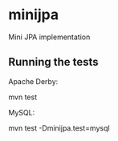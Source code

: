 # minijpa
Mini JPA implementation

## Running the tests

Apache Derby:  

mvn test

MySQL:  

mvn test -Dminijpa.test=mysql  
